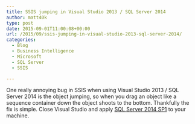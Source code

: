 ```yaml
---
title: SSIS jumping in Visual Studio 2013 / SQL Server 2014
author: matt40k
type: post
date: 2015-09-01T11:00:08+00:00
url: /2015/09/ssis-jumping-in-visual-studio-2013-sql-server-2014/
categories:
  - Blog
  - Business Intelligence
  - Microsoft
  - SQL Server
  - SSIS

---
```

One really annoying bug in SSIS when using Visual Studio 2013 / SQL Server 2014 is the object jumping, so when you drag an object like a sequence container down the object shoots to the bottom. Thankfully the fix is simple. Close Visual Studio and apply <a href="https://www.microsoft.com/en-us/download/details.aspx?id=46694" target="_blank" rel="nofollow">SQL Server 2014 SP1</a> to your machine.
